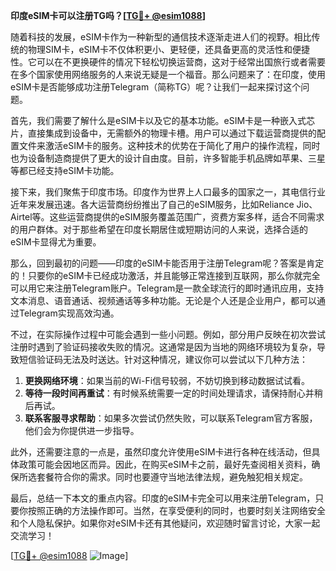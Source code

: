 **印度eSIM卡可以注册TG吗？[[TG💪+ @esim1088](https://t.me/s/esim1088)]**

随着科技的发展，eSIM卡作为一种新型的通信技术逐渐走进人们的视野。相比传统的物理SIM卡，eSIM卡不仅体积更小、更轻便，还具备更高的灵活性和便捷性。它可以在不更换硬件的情况下轻松切换运营商，这对于经常出国旅行或者需要在多个国家使用网络服务的人来说无疑是一个福音。那么问题来了：在印度，使用eSIM卡是否能够成功注册Telegram（简称TG）呢？让我们一起来探讨这个问题。

首先，我们需要了解什么是eSIM卡以及它的基本功能。eSIM卡是一种嵌入式芯片，直接集成到设备中，无需额外的物理卡槽。用户可以通过下载运营商提供的配置文件来激活eSIM卡的服务。这种技术的优势在于简化了用户的操作流程，同时也为设备制造商提供了更大的设计自由度。目前，许多智能手机品牌如苹果、三星等都已经支持eSIM卡功能。

接下来，我们聚焦于印度市场。印度作为世界上人口最多的国家之一，其电信行业近年来发展迅速。各大运营商纷纷推出了自己的eSIM服务，比如Reliance Jio、Airtel等。这些运营商提供的eSIM服务覆盖范围广，资费方案多样，适合不同需求的用户群体。对于那些希望在印度长期居住或短期访问的人来说，选择合适的eSIM卡显得尤为重要。

那么，回到最初的问题——印度的eSIM卡能否用于注册Telegram呢？答案是肯定的！只要你的eSIM卡已经成功激活，并且能够正常连接到互联网，那么你就完全可以用它来注册Telegram账户。Telegram是一款全球流行的即时通讯应用，支持文本消息、语音通话、视频通话等多种功能。无论是个人还是企业用户，都可以通过Telegram实现高效沟通。

不过，在实际操作过程中可能会遇到一些小问题。例如，部分用户反映在初次尝试注册时遇到了验证码接收失败的情况。这通常是因为当地的网络环境较为复杂，导致短信验证码无法及时送达。针对这种情况，建议你可以尝试以下几种方法：

1. **更换网络环境**：如果当前的Wi-Fi信号较弱，不妨切换到移动数据试试看。
2. **等待一段时间再重试**：有时候系统需要一定的时间处理请求，请保持耐心并稍后再试。
3. **联系客服寻求帮助**：如果多次尝试仍然失败，可以联系Telegram官方客服，他们会为你提供进一步指导。

此外，还需要注意的一点是，虽然印度允许使用eSIM卡进行各种在线活动，但具体政策可能会因地区而异。因此，在购买eSIM卡之前，最好先查阅相关资料，确保所选套餐符合你的需求。同时也要遵守当地法律法规，避免触犯相关规定。

最后，总结一下本文的重点内容。印度的eSIM卡完全可以用来注册Telegram，只要你按照正确的方法操作即可。当然，在享受便利的同时，也要时刻关注网络安全和个人隐私保护。如果你对eSIM卡还有其他疑问，欢迎随时留言讨论，大家一起交流学习！

[[TG💪+ @esim1088](https://t.me/s/esim1088) ![Image](https://i.postimg.cc/4NQfJmqS/Snipaste-2025-05-13-00-14-12.png)]